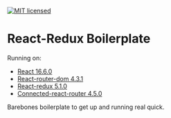 [![MIT licensed](https://img.shields.io/badge/license-MIT-blue.svg)](https://raw.githubusercontent.com/edisonchee/slimbot/master/LICENSE)

# React-Redux Boilerplate

Running on:
* [React 16.6.0](https://github.com/facebook/react)
* [React-router-dom 4.3.1](https://github.com/ReactTraining/react-router/tree/master/packages/react-router-dom)
* [React-redux 5.1.0](https://github.com/reactjs/react-redux)
* [Connected-react-router 4.5.0](https://github.com/supasate/connected-react-router)

Barebones boilerplate to get up and running real quick.